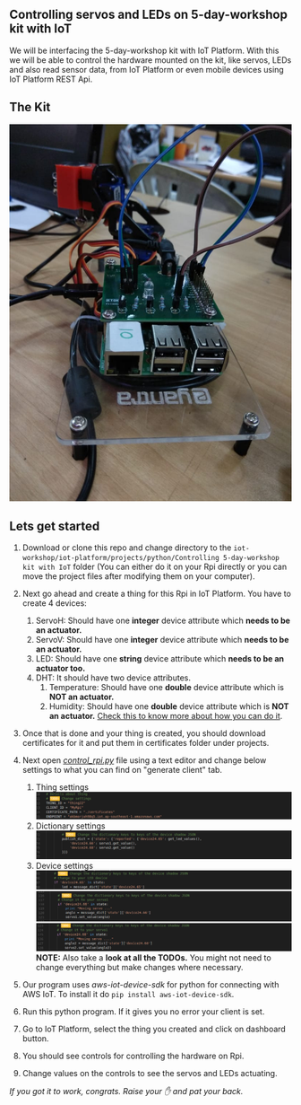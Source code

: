 ## Controlling servos and LEDs on 5-day-workshop kit with IoT

We will be interfacing the 5-day-workshop kit with IoT Platform. With this we will be able to control the hardware mounted on the kit, like servos, LEDs and also read sensor data, from IoT Platform or even mobile devices using IoT Platform REST Api.


The Kit
-----
![5-day-workshop kit](./assets/workshop-kit.jpeg)

Lets get started
-----
1. Download or clone this repo and change directory to the `iot-workshop/iot-platform/projects/python/Controlling 5-day-workshop kit with IoT` folder (You can either do it on your Rpi directly or you can move the project files after modifying them on your computer).
2. Next go ahead and create a thing for this Rpi in IoT Platform. You have to create 4 devices:
    1. ServoH: Should have one **integer** device attribute which **needs to be an actuator.**
    2. ServoV: Should have one **integer** device attribute which **needs to be an actuator.**
    3. LED: Should have one **string** device attribute which **needs to be an actuator too.**
    4. DHT: It should have two device attributes.
        1. Temperature: Should have one **double** device attribute which is **NOT an actuator.**
        2. Humidity: Should have one **double** device attribute which is **NOT an actuator.**
    [Check this to know more about how you can do it](../../using-iot-platform/1-creating-organizational-units.md).

3. Once that is done and your thing is created, you should download certificates for it and put them in certificates folder under projects.
4. Next open [*control_rpi.py*](./control_rpi.py) file using a text editor and change below settings to what you can find on "generate client" tab.
    1. Thing settings 
    ![Thing settings](./assets/thing-settings.png "Thing settings")
    1. Dictionary settings
    ![Dictionary settings](./assets/dict-settings.png "Dictionary settings")
    1. Device settings
    ![Device settings 1](./assets/device-settings-1.png "Device settings 1")
    ![Device settings 2](./assets/device-settings-2.png "Device settings 2")
    ![Device settings 3](./assets/device-settings-3.png "Device settings 3")
    **NOTE:** Also take a **look at all the TODOs.** You might not need to change everything but make changes where necessary.
5. Our program uses *aws-iot-device-sdk* for python for connecting with AWS IoT. To install it do `pip install aws-iot-device-sdk`. 
6. Run this python program. If it gives you no error your client is set.
7. Go to IoT Platform, select the thing you created and click on dashboard button.
8.  You should see controls for controlling the hardware on Rpi.
9.  Change values on the controls to see the servos and LEDs actuating.


*If you got it to work, congrats. Raise your ✋ and pat your back.*
